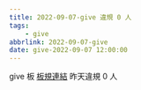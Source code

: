 ```yaml
---
title: 2022-09-07-give 違規 0 人
tags:
    - give
abbrlink: 2022-09-07-give
date: give-2022-09-07 12:00:00
---
```

give 板 [板規連結](https://www.ptt.cc/bbs/give/M.1612495900.A.C32.html)
昨天違規 0 人
